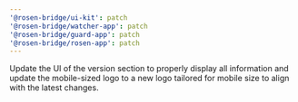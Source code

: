 ```yaml
---
'@rosen-bridge/ui-kit': patch
'@rosen-bridge/watcher-app': patch
'@rosen-bridge/guard-app': patch
'@rosen-bridge/rosen-app': patch
---
```


Update the UI of the version section to properly display all information and update the mobile-sized logo to a new logo tailored for mobile size to align with the latest changes.

